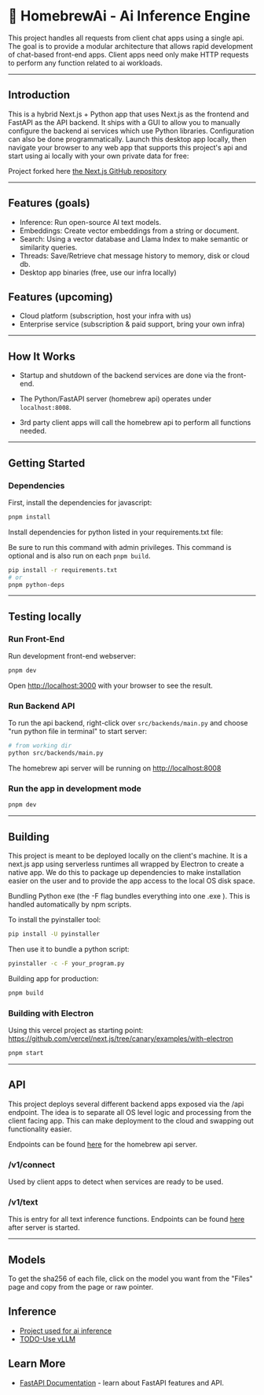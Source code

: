# 🍺 HomebrewAi - Ai Inference Engine

This project handles all requests from client chat apps using a single api. The goal is to provide a modular architecture that allows rapid development of chat-based front-end apps. Client apps need only make HTTP requests to perform any function related to ai workloads.

---

## Introduction

This is a hybrid Next.js + Python app that uses Next.js as the frontend and FastAPI as the API backend. It ships with a GUI to allow you to manually configure the backend ai services which use Python libraries. Configuration can also be done programmatically. Launch this desktop app locally, then navigate your browser to any web app that supports this project's api and start using ai locally with your own private data for free:

Project forked here [the Next.js GitHub repository](https://github.com/vercel/next.js/)

---

## Features (goals)

- Inference: Run open-source AI text models.
- Embeddings: Create vector embeddings from a string or document.
- Search: Using a vector database and Llama Index to make semantic or similarity queries.
- Threads: Save/Retrieve chat message history to memory, disk or cloud db.
- Desktop app binaries (free, use our infra locally)

## Features (upcoming)

- Cloud platform (subscription, host your infra with us)
- Enterprise service (subscription & paid support, bring your own infra)

---

## How It Works

- Startup and shutdown of the backend services are done via the front-end.

- The Python/FastAPI server (homebrew api) operates under `localhost:8008`.

- 3rd party client apps will call the homebrew api to perform all functions needed.

---

## Getting Started

### Dependencies

First, install the dependencies for javascript:

```bash
pnpm install
```

Install dependencies for python listed in your requirements.txt file:

Be sure to run this command with admin privileges. This command is optional and is also run on each `pnpm build`.

```bash
pip install -r requirements.txt
# or
pnpm python-deps
```

---

## Testing locally

### Run Front-End

Run development front-end webserver:

```bash
pnpm dev
```

Open [http://localhost:3000](http://localhost:3000) with your browser to see the result.

### Run Backend API

To run the api backend, right-click over `src/backends/main.py` and choose "run python file in terminal" to start server:

```bash
# from working dir
python src/backends/main.py
```

The homebrew api server will be running on [http://localhost:8008](http://localhost:8008)

### Run the app in development mode

```bash
pnpm dev
```

---

## Building

This project is meant to be deployed locally on the client's machine. It is a next.js app using serverless runtimes all wrapped by Electron to create a native app. We do this to package up dependencies to make installation easier on the user and to provide the app access to the local OS disk space.

Bundling Python exe (the -F flag bundles everything into one .exe ). This is handled automatically by npm scripts.

To install the pyinstaller tool:

```bash
pip install -U pyinstaller
```

Then use it to bundle a python script:

```bash
pyinstaller -c -F your_program.py
```

Building app for production:

```bash
pnpm build
```

### Building with Electron

Using this vercel project as starting point: https://github.com/vercel/next.js/tree/canary/examples/with-electron

```bash
pnpm start
```

---

## API

This project deploys several different backend apps exposed via the /api endpoint. The idea is to separate all OS level logic and processing from the client facing app. This can make deployment to the cloud and swapping out functionality easier.

Endpoints can be found [here](http://localhost:8008/docs) for the homebrew api server.

### /v1/connect

Used by client apps to detect when services are ready to be used.

### /v1/text

This is entry for all text inference functions. Endpoints can be found [here](http://localhost:8000/docs) after server is started.

---

## Models

To get the sha256 of each file, click on the model you want from the "Files" page and copy from the page or raw pointer.

## Inference

- [Project used for ai inference](https://github.com/abetlen/llama-cpp-python)
- [TODO-Use vLLM](https://github.com/vllm-project/vllm)

## Learn More

- [FastAPI Documentation](https://fastapi.tiangolo.com/) - learn about FastAPI features and API.
